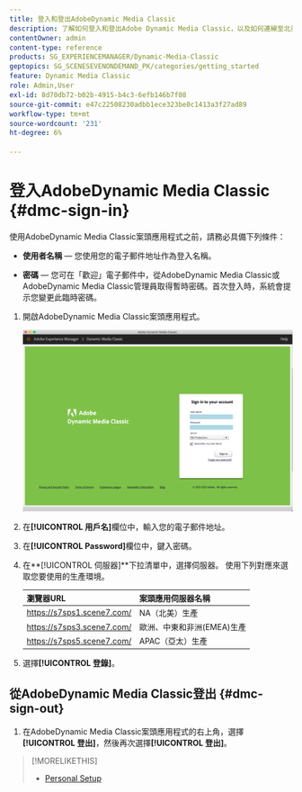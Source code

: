```yaml
---
title: 登入和登出AdobeDynamic Media Classic
description: 了解如何登入和登出Adobe Dynamic Media Classic，以及如何連線至北美(NA)或歐洲、中東、非洲(EMEA)或亞太地區(APAC)的生產環境伺服器。
contentOwner: admin
content-type: reference
products: SG_EXPERIENCEMANAGER/Dynamic-Media-Classic
geptopics: SG_SCENESEVENONDEMAND_PK/categories/getting_started
feature: Dynamic Media Classic
role: Admin,User
exl-id: 8d70db72-b02b-4915-b4c3-6efb146b7f08
source-git-commit: e47c22508230adbb1ece323be0c1413a3f27ad89
workflow-type: tm+mt
source-wordcount: '231'
ht-degree: 6%

---
```


<!-- UPDATE THIS TOPIC AFTER DECEMBER 31, 2020!!!!! -->

# 登入AdobeDynamic Media Classic {#dmc-sign-in}

使用AdobeDynamic Media Classic案頭應用程式之前，請務必具備下列條件：

* **使用者名稱**  — 您使用您的電子郵件地址作為登入名稱。

* **密碼**  — 您可在「歡迎」電子郵件中，從AdobeDynamic Media Classic或AdobeDynamic Media Classic管理員取得暫時密碼。首次登入時，系統會提示您變更此臨時密碼。

1. 開啟AdobeDynamic Media Classic案頭應用程式。

   ![AdobeDynamic Media Classic登入](/help/assets/dmclassic-login1.png)

1. 在&#x200B;**[!UICONTROL 用戶名]**&#x200B;欄位中，輸入您的電子郵件地址。
1. 在&#x200B;**[!UICONTROL Password]**&#x200B;欄位中，鍵入密碼。
1. 在&#x200B;**[!UICONTROL 伺服器]**下拉清單中，選擇伺服器。
使用下列對應來選取您要使用的生產環境。

   | 瀏覽器URL | 案頭應用伺服器名稱 |
   | --- | --- |
   | https://s7sps1.scene7.com/ | NA（北美）生產 |
   | https://s7sps3.scene7.com/ | 歐洲、中東和非洲(EMEA)生產 |
   | https://s7sps5.scene7.com/ | APAC（亞太）生產 |

1. 選擇&#x200B;**[!UICONTROL 登錄]**。

## 從AdobeDynamic Media Classic登出 {#dmc-sign-out}

1. 在AdobeDynamic Media Classic案頭應用程式的右上角，選擇&#x200B;**[!UICONTROL 登出]**，然後再次選擇&#x200B;**[!UICONTROL 登出]**。

>[!MORELIKETHIS]
>
>* [Personal Setup](personal-setup.md#personal_setup)

